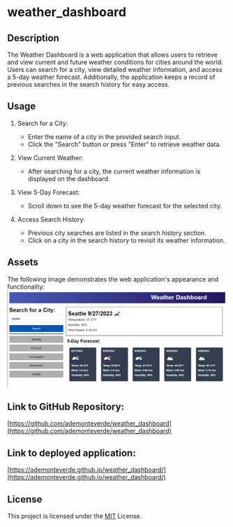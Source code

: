 # weather_dashboard

## Description

The Weather Dashboard is a web application that allows users to retrieve and view current and future weather conditions for cities around the world. Users can search for a city, view detailed weather information, and access a 5-day weather forecast. Additionally, the application keeps a record of previous searches in the search history for easy access.

## Usage

1. Search for a City:
    - Enter the name of a city in the provided search input.
    - Click the "Search" button or press "Enter" to retrieve weather data.

2. View Current Weather:
    - After searching for a city, the current weather information is displayed on the dashboard.

3. View 5-Day Forecast:
    - Scroll down to see the 5-day weather forecast for the selected city.

4. Access Search History:
    - Previous city searches are listed in the search history section.
    - Click on a city in the search history to revisit its weather information.

## Assets
The following image demonstrates the web application's appearance and functionality:
![Example of weather dashboard ](./images/weather_app_demo.png)

## Link to GitHub Repository:

[https://github.com/ademonteverde/weather_dashboard](https://github.com/ademonteverde/weather_dashboard)

## Link to deployed application:

[https://ademonteverde.github.io/weather_dashboard/](https://ademonteverde.github.io/weather_dashboard/)

## License

This project is licensed under the [MIT](https://github.com/ademonteverde/weather_dashboard/blob/main/LICENSE) License.


